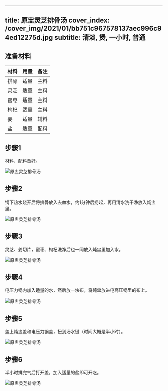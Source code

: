 
---
title: 原盅灵芝排骨汤
cover_index: /cover_img/2021/01/bb751c967578137aec996c94ed12275d.jpg
subtitle: 清淡, 煲, 一小时, 普通
---

## 准备材料

| 材料     | 用量 | 备注|
| ------- | ----- | --- |
| 排骨 | 适量| 主料 |
| 灵芝 | 适量| 主料 |
| 蜜枣 | 适量| 主料 |
| 枸杞 | 适量| 主料 |
| 姜 | 适量| 辅料 |
| 盐 | 适量| 配料 |

## 步骤1

材料、配料备好。

![原盅灵芝排骨汤](https://i8.meishichina.com/attachment/recipe/201009/201009301629061.jpg?x-oss-process=style/p320) 

## 步骤2

锅下热水烧开后将排骨放入去血水，约1分钟后捞起，再用清水洗干净放入炖盅里。

![原盅灵芝排骨汤](https://i8.meishichina.com/attachment/recipe/201009/201009301629261.jpg?x-oss-process=style/p320) 

## 步骤3

灵芝、姜切片，蜜枣、枸杞洗净后也一同放入炖盅里加入水。

![原盅灵芝排骨汤](https://i8.meishichina.com/attachment/recipe/201009/201009301629353.jpg?x-oss-process=style/p320) 

## 步骤4

电压力锅内加入适量的水，然后放一块布，将炖盅放进电高压锅里的布上。

![原盅灵芝排骨汤](https://i8.meishichina.com/attachment/recipe/201009/201009301629553.jpg?x-oss-process=style/p320) 

## 步骤5

盖上炖盅盖和电压力锅盖，扭到汤水键（时间大概是半小时）。

![原盅灵芝排骨汤](https://i8.meishichina.com/attachment/recipe/201009/201009301630069.jpg?x-oss-process=style/p320) 

## 步骤6

半小时排完气后打开盖，加入适量的盐即可开吃。

![原盅灵芝排骨汤](https://i8.meishichina.com/attachment/recipe/201009/201009301630169.jpg?x-oss-process=style/p320) 

